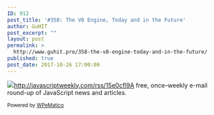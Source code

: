 ```yaml
---
ID: 912
post_title: '#358: The V8 Engine, Today and in the Future'
author: GuHIT
post_excerpt: ""
layout: post
permalink: >
  http://www.guhit.pro/358-the-v8-engine-today-and-in-the-future/
published: true
post_date: 2017-10-26 17:00:00
---
```

<img class="wpe_imgrss" src="https://copm.s3.amazonaws.com/ec5acde1.jpg">http://javascriptweekly.com/rss/15e0cfl9A free, once&ndash;weekly e-mail round-up of JavaScript news and articles.<p class="wpematico_credit"><small>Powered by <a href="http://www.wpematico.com" target="_blank">WPeMatico</a></small></p>